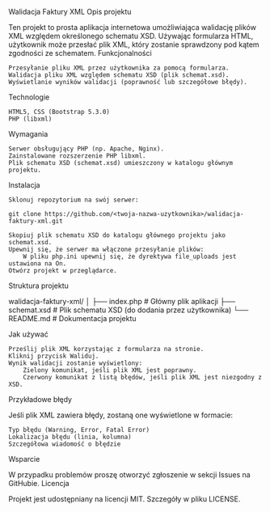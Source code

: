 Walidacja Faktury XML
Opis projektu

Ten projekt to prosta aplikacja internetowa umożliwiająca walidację plików XML względem określonego schematu XSD. Używając formularza HTML, użytkownik może przesłać plik XML, który zostanie sprawdzony pod kątem zgodności ze schematem.
Funkcjonalności

    Przesyłanie pliku XML przez użytkownika za pomocą formularza.
    Walidacja pliku XML względem schematu XSD (plik schemat.xsd).
    Wyświetlanie wyników walidacji (poprawność lub szczegółowe błędy).

Technologie

    HTML5, CSS (Bootstrap 5.3.0)
    PHP (libxml)

Wymagania

    Serwer obsługujący PHP (np. Apache, Nginx).
    Zainstalowane rozszerzenie PHP libxml.
    Plik schematu XSD (schemat.xsd) umieszczony w katalogu głównym projektu.

Instalacja

    Sklonuj repozytorium na swój serwer:

    git clone https://github.com/<twoja-nazwa-uzytkownika>/walidacja-faktury-xml.git

    Skopiuj plik schematu XSD do katalogu głównego projektu jako schemat.xsd.
    Upewnij się, że serwer ma włączone przesyłanie plików:
        W pliku php.ini upewnij się, że dyrektywa file_uploads jest ustawiona na On.
    Otwórz projekt w przeglądarce.

Struktura projektu

walidacja-faktury-xml/
│
├── index.php         # Główny plik aplikacji
├── schemat.xsd       # Plik schematu XSD (do dodania przez użytkownika)
└── README.md         # Dokumentacja projektu

Jak używać

    Prześlij plik XML korzystając z formularza na stronie.
    Kliknij przycisk Waliduj.
    Wynik walidacji zostanie wyświetlony:
        Zielony komunikat, jeśli plik XML jest poprawny.
        Czerwony komunikat z listą błędów, jeśli plik XML jest niezgodny z XSD.

Przykładowe błędy

Jeśli plik XML zawiera błędy, zostaną one wyświetlone w formacie:

    Typ błędu (Warning, Error, Fatal Error)
    Lokalizacja błędu (linia, kolumna)
    Szczegółowa wiadomość o błędzie

Wsparcie

W przypadku problemów proszę otworzyć zgłoszenie w sekcji Issues na GitHubie.
Licencja

Projekt jest udostępniany na licencji MIT. Szczegóły w pliku LICENSE.
